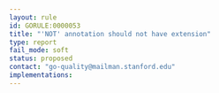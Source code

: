 ```yaml
---
layout: rule
id: GORULE:0000053
title: "'NOT' annotation should not have extension"
type: report
fail_mode: soft
status: proposed
contact: "go-quality@mailman.stanford.edu"
implementations:
---
```


